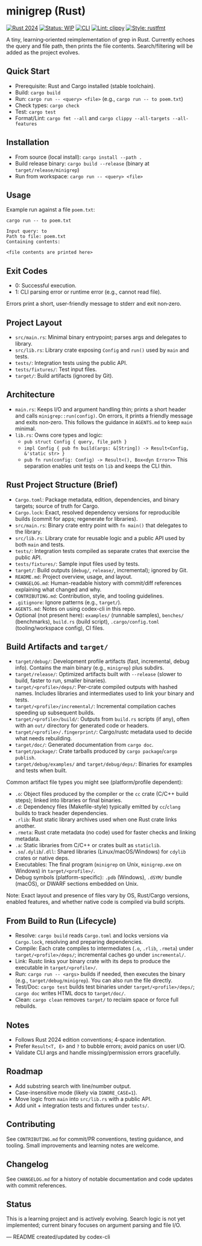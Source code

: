 # minigrep (Rust)

[![Rust 2024](https://img.shields.io/badge/rust-2024-orange)](https://doc.rust-lang.org/edition-guide/editions/2024.html)
[![Status: WIP](https://img.shields.io/badge/status-WIP-yellow)](#status)
[![CLI](https://img.shields.io/badge/type-CLI-informational)](#quick-start)
[![Lint: clippy](https://img.shields.io/badge/lint-clippy-green?logo=rust)](https://github.com/rust-lang/rust-clippy)
[![Style: rustfmt](https://img.shields.io/badge/style-rustfmt-blue?logo=rust)](https://github.com/rust-lang/rustfmt)

A tiny, learning‑oriented reimplementation of grep in Rust. Currently echoes the query and file path, then prints the file contents. Search/filtering will be added as the project evolves.

## Quick Start

- Prerequisite: Rust and Cargo installed (stable toolchain).
- Build: `cargo build`
- Run: `cargo run -- <query> <file>` (e.g., `cargo run -- to poem.txt`)
- Check types: `cargo check`
- Test: `cargo test`
- Format/Lint: `cargo fmt --all` and `cargo clippy --all-targets --all-features`

## Installation

- From source (local install): `cargo install --path .`
- Build release binary: `cargo build --release` (binary at `target/release/minigrep`)
- Run from workspace: `cargo run -- <query> <file>`

## Usage

Example run against a file `poem.txt`:

```
cargo run -- to poem.txt

Input query: to
Path to file: poem.txt
Containing contents:

<file contents are printed here>
```

## Exit Codes

- 0: Successful execution.
- 1: CLI parsing error or runtime error (e.g., cannot read file).

Errors print a short, user-friendly message to stderr and exit non‑zero.

## Project Layout

- `src/main.rs`: Minimal binary entrypoint; parses args and delegates to library.
- `src/lib.rs`: Library crate exposing `Config` and `run()` used by `main` and tests.
- `tests/`: Integration tests using the public API.
- `tests/fixtures/`: Test input files.
- `target/`: Build artifacts (ignored by Git).

## Architecture

- `main.rs`: Keeps I/O and argument handling thin; prints a short header and calls `minigrep::run(config)`. On errors, it prints a friendly message and exits non‑zero. This follows the guidance in `AGENTS.md` to keep `main` minimal.
- `lib.rs`: Owns core types and logic:
  - `pub struct Config { query, file_path }`
  - `impl Config { pub fn build(args: &[String]) -> Result<Config, &'static str> }`
  - `pub fn run(config: Config) -> Result<(), Box<dyn Error>>`
  This separation enables unit tests on `lib` and keeps the CLI thin.

## Rust Project Structure (Brief)

- `Cargo.toml`: Package metadata, edition, dependencies, and binary targets; source of truth for Cargo.
- `Cargo.lock`: Exact, resolved dependency versions for reproducible builds (commit for apps; regenerate for libraries).
- `src/main.rs`: Binary crate entry point with `fn main()` that delegates to the library.
- `src/lib.rs`: Library crate for reusable logic and a public API used by both `main` and tests.
- `tests/`: Integration tests compiled as separate crates that exercise the public API.
- `tests/fixtures/`: Sample input files used by tests.
- `target/`: Build outputs (`debug/`, `release/`, incremental); ignored by Git.
- `README.md`: Project overview, usage, and layout.
- `CHANGELOG.md`: Human-readable history with commit/diff references explaining what changed and why.
- `CONTRIBUTING.md`: Contribution, style, and tooling guidelines.
- `.gitignore`: Ignore patterns (e.g., `target/`).
- `AGENTS.md`: Notes on using codex-cli in this repo.
- Optional (not present here): `examples/` (runnable samples), `benches/` (benchmarks), `build.rs` (build script), `.cargo/config.toml` (tooling/workspace config), CI files.

## Build Artifacts and `target/`

- `target/debug/`: Development profile artifacts (fast, incremental, debug info). Contains the main binary (e.g., `minigrep`) plus subdirs.
- `target/release/`: Optimized artifacts built with `--release` (slower to build, faster to run, smaller binaries).
- `target/<profile>/deps/`: Per-crate compiled outputs with hashed names. Includes libraries and intermediates used to link your binary and tests.
- `target/<profile>/incremental/`: Incremental compilation caches speeding up subsequent builds.
- `target/<profile>/build/`: Outputs from `build.rs` scripts (if any), often with an `out/` directory for generated code or headers.
- `target/<profile>/.fingerprint/`: Cargo/rustc metadata used to decide what needs rebuilding.
- `target/doc/`: Generated documentation from `cargo doc`.
- `target/package/`: Crate tarballs produced by `cargo package`/`cargo publish`.
- `target/debug/examples/` and `target/debug/deps/`: Binaries for examples and tests when built.

Common artifact file types you might see (platform/profile dependent):
- `.o`: Object files produced by the compiler or the `cc` crate (C/C++ build steps); linked into libraries or final binaries.
- `.d`: Dependency files (Makefile-style) typically emitted by `cc`/`clang` builds to track header dependencies.
- `.rlib`: Rust static library archives used when one Rust crate links another.
- `.rmeta`: Rust crate metadata (no code) used for faster checks and linking metadata.
- `.a`: Static libraries from C/C++ or crates built as `staticlib`.
- `.so`/`.dylib`/`.dll`: Shared libraries (Linux/macOS/Windows) for `cdylib` crates or native deps.
- Executables: The final program (`minigrep` on Unix, `minigrep.exe` on Windows) in `target/<profile>/`.
- Debug symbols (platform-specific): `.pdb` (Windows), `.dSYM/` bundle (macOS), or DWARF sections embedded on Unix.

Note: Exact layout and presence of files vary by OS, Rust/Cargo versions, enabled features, and whether native code is compiled via build scripts.

## From Build to Run (Lifecycle)

- Resolve: `cargo build` reads `Cargo.toml` and locks versions via `Cargo.lock`, resolving and preparing dependencies.
- Compile: Each crate compiles to intermediates (`.o`, `.rlib`, `.rmeta`) under `target/<profile>/deps/`; incremental caches go under `incremental/`.
- Link: Rustc links your binary crate with its deps to produce the executable in `target/<profile>/`.
- Run: `cargo run -- <args>` builds if needed, then executes the binary (e.g., `target/debug/minigrep`). You can also run the file directly.
- Test/Doc: `cargo test` builds test binaries under `target/<profile>/deps/`; `cargo doc` writes HTML docs to `target/doc/`.
- Clean: `cargo clean` removes `target/` to reclaim space or force full rebuilds.

## Notes

- Follows Rust 2024 edition conventions; 4‑space indentation.
- Prefer `Result<T, E>` and `?` to bubble errors; avoid panics on user I/O.
- Validate CLI args and handle missing/permission errors gracefully.

## Roadmap

- Add substring search with line/number output.
- Case-insensitive mode (likely via `IGNORE_CASE=1`).
- Move logic from `main` into `src/lib.rs` with a public API.
- Add unit + integration tests and fixtures under `tests/`.

## Contributing

See `CONTRIBUTING.md` for commit/PR conventions, testing guidance, and tooling. Small improvements and learning notes are welcome.

## Changelog

See `CHANGELOG.md` for a history of notable documentation and code updates with commit references.

## Status

This is a learning project and is actively evolving. Search logic is not yet implemented; current binary focuses on argument parsing and file I/O.

— README created/updated by codex-cli
